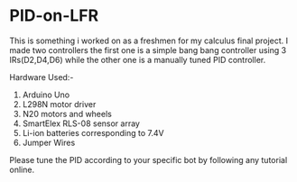 # PID-on-LFR
This is something i worked on as a freshmen for my calculus final project. I made two controllers the first one is a simple bang bang controller using 3 IRs(D2,D4,D6) while the other one is a manually tuned PID controller.

Hardware Used:- 
  1) Arduino Uno
  2) L298N motor driver
  3) N20 motors and wheels
  4) SmartElex RLS-08 sensor array
  5) Li-ion batteries corresponding to 7.4V
  6) Jumper Wires

Please tune the PID according to your specific bot by following any tutorial online.
